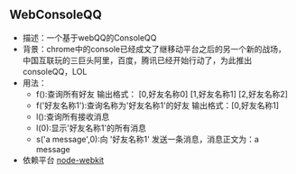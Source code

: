 ## WebConsoleQQ
* 描述：一个基于webQQ的ConsoleQQ
* 背景：chrome中的console已经成文了继移动平台之后的另一个新的战场，
      中国互联玩的三巨头阿里，百度，腾讯已经开始行动了，为此推出consoleQQ，LOL
* 用法：
   * f():查询所有好友
     输出格式：
        [0,好友名称0]
        [1,好友名称1]
        [2,好友名称2]
   * f('好友名称1'):查询名称为'好友名称1'的好友
     输出格式：[0,好友名称1]
   * l():查询所有接收消息
   * l(0):显示'好友名称1'的所有消息
   * s('a message',0):向 '好友名称1' 发送一条消息，消息正文为：a message
* 依赖平台 [node-webkit](https://github.com/rogerwang/node-webkit)


